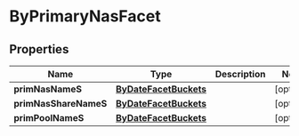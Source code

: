 

# ByPrimaryNasFacet

## Properties

Name | Type | Description | Notes
------------ | ------------- | ------------- | -------------
**primNasNameS** | [**ByDateFacetBuckets**](ByDateFacetBuckets.md) |  |  [optional]
**primNasShareNameS** | [**ByDateFacetBuckets**](ByDateFacetBuckets.md) |  |  [optional]
**primPoolNameS** | [**ByDateFacetBuckets**](ByDateFacetBuckets.md) |  |  [optional]



